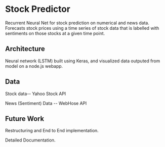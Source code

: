 # Stock Predictor
Recurrent Neural Net for stock prediction on numerical and news data. Forecasts stock prices using a time series of stock data that is labelled with sentiments on those stocks at a given time point.

## Architecture
 Neural network (LSTM) built using Keras, and visualized data outputed from model on a node.js webapp. 

## Data
Stock data-- Yahoo Stock API

News (Sentiment) Data -- WebHose API

## Future Work

Restructuring and End to End implementation.

Detailed Documentation.
